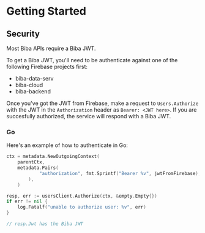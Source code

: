 Getting Started
===

## Security

Most Biba APIs require a Biba JWT.

To get a Biba JWT, you'll need to be authenticate against one of the following
Firebase projects first:

* biba-data-serv
* biba-cloud
* biba-backend

Once you've got the JWT from Firebase, make a request to `Users.Authorize` with
the JWT in the `Authorization` header as `Bearer: <JWT here>`. If you are
succesfully authorized, the service will respond with a Biba JWT.

### Go

Here's an example of how to authenticate in Go:

```go
ctx = metadata.NewOutgoingContext(
	parentCtx,
	metadata.Pairs(
			"authorization", fmt.Sprintf("Bearer %v", jwtFromFirebase),
		),
	)

resp, err := usersClient.Authorize(ctx, &empty.Empty{})
if err != nil {
	log.Fatalf("unable to authorize user: %v", err)
}

// resp.Jwt has the Biba JWT
```

